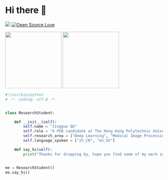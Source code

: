 # Hi there 👋

![](https://komarev.com/ghpvc/?username=jinggqu&label=Profile+Views)
[![Open Source Love](https://badges.frapsoft.com/os/v1/open-source.svg?v=103)](https://github.com/ellerbrock/open-source-badges/)

<p align="left">
  <img height='180em' align='center' src="https://github-readme-stats-mu-five-30.vercel.app/api?username=jinggqu&show_icons=true&theme=ambient_gradient&hide=contribs" />
  <img height='180em' align='center' src="https://github-readme-stats-mu-five-30.vercel.app/api/top-langs/?username=jinggqu&layout=compact&hide=html,css,javascript" />
</p>

```python
#!/usr/bin/python
# -*- coding: utf-8 -*-


class ResearchStudent:

    def __init__(self):
        self.name = "Jingguo QU"
        self.role = "A PhD candidate at The Hong Kong Polytechnic University (PolyU) 🇭🇰"
        self.research_area = ["Deep Learning", "Medical Image Processing"]
        self.language_spoken = ["zh_CN", "en_US"]

    def say_hi(self):
        print("Thanks for dropping by, hope you find some of my work interesting.")


me = ResearchStudent()
me.say_hi()
```
